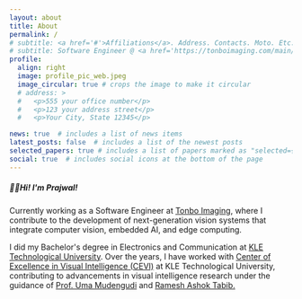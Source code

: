 ```yaml
---
layout: about
title: About
permalink: /
# subtitle: <a href='#'>Affiliations</a>. Address. Contacts. Moto. Etc.
# subtitle: Software Engineer @ <a href='https://tonboimaging.com/main/'>Tonbo Imaging</a> Bengaluru, India.
profile:
  align: right
  image: profile_pic_web.jpeg
  image_circular: true # crops the image to make it circular
  # address: >
  #   <p>555 your office number</p>
  #   <p>123 your address street</p>
  #   <p>Your City, State 12345</p>

news: true  # includes a list of news items
latest_posts: false  # includes a list of the newest posts
selected_papers: true # includes a list of papers marked as "selected={true}"
social: true  # includes social icons at the bottom of the page
---
```



<h5><span class="wave">👋🏾</span>Hi! I'm Prajwal!</h5>Currently working as a Software Engineer at <a href="https://www.tonboimaging.com/">Tonbo Imaging</a>, where I contribute to the development of next-generation vision systems that integrate computer vision, embedded AI, and edge computing.

I did my Bachelor's degree in Electronics and Communication at <a href="https://www.kletech.ac.in/">KLE Technological University</a>. Over the years, I have worked with <a href="https://www.kletech.ac.in/research/center-of-excellence-in-visual-intelligence-cevi">Center of Excellence in Visual Intelligence (CEVI)</a> at KLE Technological University, contributing to advancements in visual intelligence research under the guidance of <a href="https://scholar.google.co.in/citations?user=xBaqwmkAAAAJ&amp;hl=en">Prof. Uma Mudengudi</a> and <a href="https://scholar.google.com/citations?user=hZbrO4IAAAAJ&amp;hl=en">Ramesh Ashok Tabib.</a>

<!-- Write your biography here. Tell the world about yourself. Link to your favorite [subreddit](http://reddit.com). You can put a picture in, too. The code is already in, just name your picture `prof_pic.jpg` and put it in the `img/` folder.

Put your address / P.O. box / other info right below your picture. You can also disable any these elements by editing `profile` property of the YAML header of your `_pages/about.md`. Edit `_bibliography/papers.bib` and Jekyll will render your [publications page](/al-folio/publications/) automatically.
Link to your social media connections, too. This theme is set up to use [Font Awesome icons](http://fortawesome.github.io/Font-Awesome/) and [Academicons](https://jpswalsh.github.io/academicons/), like the ones below. Add your Facebook, Twitter, LinkedIn, Google Scholar, or just disable all of them. -->